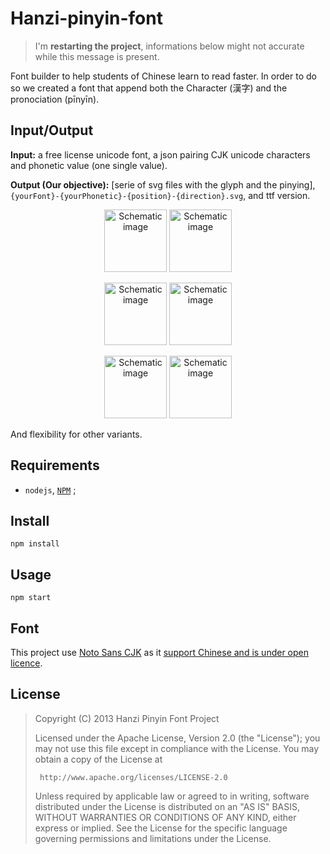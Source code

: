 # Hanzi-pinyin-font

> I'm **restarting the project**, informations below might not accurate while this message is present. 

Font builder to help students of Chinese learn to read faster. In order to do so we created a font that append both the Character (漢字) and the pronociation (pīnyīn).

## Input/Output
**Input:** a free license unicode font, a json pairing CJK unicode characters and phonetic value (one single value).

**Output (Our objective):** [serie of svg files with the glyph and the pinying], `{yourFont}-{yourPhonetic}-{position}-{direction}.svg`, and ttf version.

<p align="center">
  <img width="100px" src="https://github.com/edouard-lopez/Hanzi-Pinyin-Font/blob/master//resources/tpl/annotation-top.png?raw=true" alt="Schematic image"/>
  <img width="100px" src="https://github.com/edouard-lopez/Hanzi-Pinyin-Font/blob/master//resources/tpl/annotation-bottom.png?raw=true" alt="Schematic image"/>
  </p>
  <p align="center">
  <img width="100px" src="https://github.com/edouard-lopez/Hanzi-Pinyin-Font/blob/master//resources/tpl/annotation-left-downward.png?raw=true" alt="Schematic image"/>
  <img width="100px" src="https://github.com/edouard-lopez/Hanzi-Pinyin-Font/blob/master//resources/tpl/annotation-left-upward.png?raw=true" alt="Schematic image"/>
  </p>
  <p align="center">
  <img width="100px" src="https://github.com/edouard-lopez/Hanzi-Pinyin-Font/blob/master//resources/tpl/annotation-right-downward.png?raw=true" alt="Schematic image"/>
  <img width="100px" src="https://github.com/edouard-lopez/Hanzi-Pinyin-Font/blob/master//resources/tpl/annotation-right-upward.png?raw=true" alt="Schematic image"/>
</p>

And flexibility for other variants.

## Requirements

* `nodejs`, [`NPM`](http://npmjs.org/) ;

## Install

	npm install 

## Usage

	npm start
	
## Font

This project use [Noto Sans CJK](https://github.com/googlei18n/noto-cjk) as it [support Chinese and is under open licence](https://www.wikiwand.com/en/Noto_fonts).

## License 

> Copyright (C) 2013 Hanzi Pinyin Font Project
> 
> Licensed under the Apache License, Version 2.0 (the "License");
> you may not use this file except in compliance with the License.
> You may obtain a copy of the License at
> 
>      http://www.apache.org/licenses/LICENSE-2.0
> 
> Unless required by applicable law or agreed to in writing, software
> distributed under the License is distributed on an "AS IS" BASIS,
> WITHOUT WARRANTIES OR CONDITIONS OF ANY KIND, either express or implied.
> See the License for the specific language governing permissions and
> limitations under the License.
